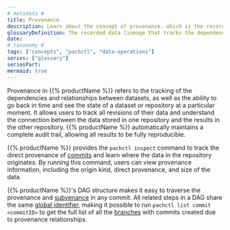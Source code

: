 ```yaml
---
# metadata # 
title: Provenance
description: Learn about the concept of provenance, which is the recorded data lineage that tracks the dependencies and relationships between datasets.
glossaryDefinition: The recorded data lineage that tracks the dependencies and relationships between datasets. 
date: 
# taxonomy #
tags: ["concepts", "pachctl", "data-operations"]
series: ["glossary"]
seriesPart:
mermaid: true
--- 
```


Provenance in {{% productName %}} refers to the tracking of the dependencies and relationships between datasets, as well as the ability to go back in time and see the state of a dataset or repository at a particular moment. It allows users to track all revisions of their data and understand the connection between the data stored in one repository and the results in the other repository. {{% productName %}} automatically maintains a complete audit trail, allowing all results to be fully reproducible.

{{% productName %}} provides the `pachctl inspect` command to track the direct provenance of [commits](../commit) and learn where the data in the repository originates. By running this command, users can view provenance information, including the origin kind, direct provenance, and size of the data.

{{% productName %}}'s DAG structure makes it easy to traverse the provenance and [subvenance](../subvenance) in any commit. All related steps in a DAG share the same [global identifier](../globalID), making it possible to run `pachctl list commit <commitID>` to get the full list of all the [branches](../branch) with commits created due to provenance relationships. 